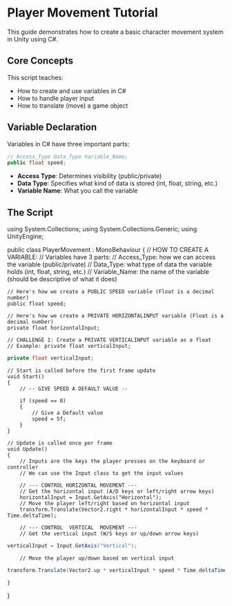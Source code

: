 # Player Movement Tutorial

This guide demonstrates how to create a basic character movement system in Unity using C#.

## Core Concepts

This script teaches:

- How to create and use variables in C#
- How to handle player input
- How to translate (move) a game object

## Variable Declaration

Variables in C# have three important parts:

```csharp
// Access_Type Data_Type Variable_Name;
public float speed;
```

- **Access Type**: Determines visibility (public/private)
- **Data Type**: Specifies what kind of data is stored (int, float, string, etc.)
- **Variable Name**: What you call the variable

## The Script

using System.Collections;
using System.Collections.Generic;
using UnityEngine;

public class PlayerMovement : MonoBehaviour
{
// HOW TO CREATE A VARIABLE:
// Variables have 3 parts:
// Access_Type: how we can access the variable (public/private)
// Data_Type: what type of data the variable holds (int, float, string, etc.)
// Variable_Name: the name of the variable (should be descriptive of what it does)

    // Here's how we create a PUBLIC SPEED variable (Float is a decimal number)
    public float speed;

    // Here's how we create a PRIVATE HORIZONTALINPUT variable (Float is a decimal number)
    private float horizontalInput;

    // CHALLENGE 1: Create a PRIVATE VERTICALINPUT variable as a float
    // Example: private float verticalInput;

```csharp
private float verticalInput;
```

    // Start is called before the first frame update
    void Start()
    {
        // -- GIVE SPEED A DEFAULT VALUE --

        if (speed == 0)
        {
            // Give a Default value
            speed = 5f;
        }
    }

    // Update is called once per frame
    void Update()
    {
        // Inputs are the keys the player presses on the keyboard or controller
        // We can use the Input class to get the input values

        // --- CONTROL HORIZONTAL MOVEMENT ---
        // Get the horizontal input (A/D keys or left/right arrow keys)
        horizontalInput = Input.GetAxis("Horizontal");
        // Move the player left/right based on horizontal input
        transform.Translate(Vector2.right * horizontalInput * speed * Time.deltaTime);

        // --- CONTROL  VERTICAL  MOVEMENT ---
        // Get the vertical input (W/S keys or up/down arrow keys)

```csharp
verticalInput = Input.GetAxis("Vertical");
```

        // Move the player up/down based on vertical input

```csharp
transform.Translate(Vector2.up * verticalInput * speed * Time.deltaTime);
```

    }

}
